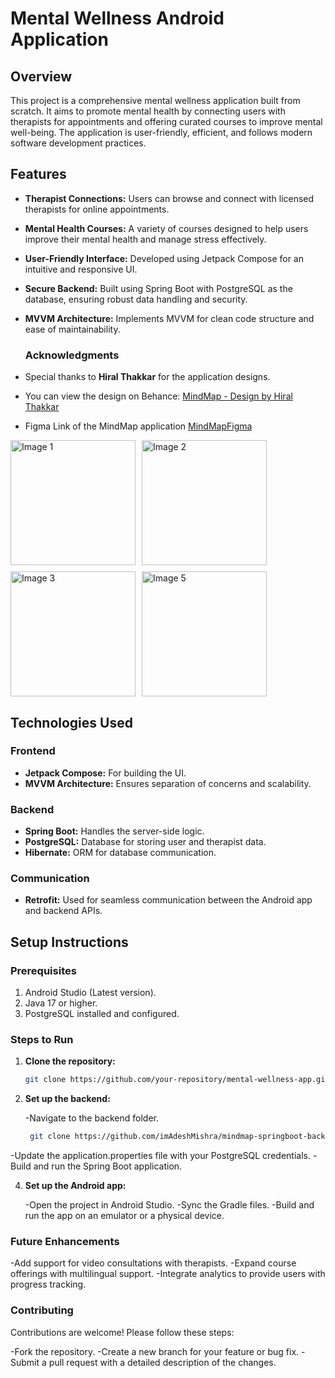 # Mental Wellness Android Application

## Overview
This project is a comprehensive mental wellness application built from scratch. It aims to promote mental health by connecting users with therapists for appointments and offering curated courses to improve mental well-being. The application is user-friendly, efficient, and follows modern software development practices.

## Features
- **Therapist Connections:** Users can browse and connect with licensed therapists for online appointments.
- **Mental Health Courses:** A variety of courses designed to help users improve their mental health and manage stress effectively.
- **User-Friendly Interface:** Developed using Jetpack Compose for an intuitive and responsive UI.
- **Secure Backend:** Built using Spring Boot with PostgreSQL as the database, ensuring robust data handling and security.
- **MVVM Architecture:** Implements MVVM for clean code structure and ease of maintainability.

  ### Acknowledgments
- Special thanks to **Hiral Thakkar** for the application designs.
- You can view the design on Behance: [MindMap - Design by Hiral Thakkar](https://www.behance.net/gallery/208121945/MindMap)
- Figma Link of the MindMap application [MindMapFigma](https://www.figma.com/design/dAyqAGbAAlgQfEy9Zyv3jC/Mindmap-Latest-with-Prototype?node-id=38-993&p=f&t=bke8PeCffbxyqx43-0)

<div style="display: flex; flex-wrap: wrap; gap: 10px;">

<img src="https://github.com/user-attachments/assets/b0821cc5-7d75-4d1b-93df-127b11202b72" alt="Image 1" width="200" />
<img src="https://github.com/user-attachments/assets/2a9122e5-b7f5-4191-beb8-efe870f84fa9" alt="Image 2" width="200" />
<img src="https://github.com/user-attachments/assets/32fb6e73-7739-473e-abb0-de9f0ef18b7c" alt="Image 3" width="200" />
<img src="https://github.com/user-attachments/assets/b0dab9b7-07b6-49e1-a5dc-ef2516a7cdd1" alt="Image 5" width="200" />

</div>


## Technologies Used

### Frontend
- **Jetpack Compose:** For building the UI.
- **MVVM Architecture:** Ensures separation of concerns and scalability.

### Backend
- **Spring Boot:** Handles the server-side logic.
- **PostgreSQL:** Database for storing user and therapist data.
- **Hibernate:** ORM for database communication.

### Communication
- **Retrofit:** Used for seamless communication between the Android app and backend APIs.

## Setup Instructions

### Prerequisites
1. Android Studio (Latest version).
2. Java 17 or higher.
3. PostgreSQL installed and configured.

### Steps to Run
1. **Clone the repository:**
   ```bash
   git clone https://github.com/your-repository/mental-wellness-app.git

2. **Set up the backend:**

   -Navigate to the backend folder.
   ```bash
    git clone https://github.com/imAdeshMishra/mindmap-springboot-backend.git
   
  -Update the application.properties file with your PostgreSQL credentials.
  -Build and run the Spring Boot application.

4. **Set up the Android app:**

   -Open the project in Android Studio.
   -Sync the Gradle files.
   -Build and run the app on an emulator or a physical device.

### Future Enhancements

   -Add support for video consultations with therapists.
   -Expand course offerings with multilingual support.
   -Integrate analytics to provide users with progress tracking.
   
### Contributing

Contributions are welcome! Please follow these steps:

   -Fork the repository.
   -Create a new branch for your feature or bug fix.
   -Submit a pull request with a detailed description of the changes.
